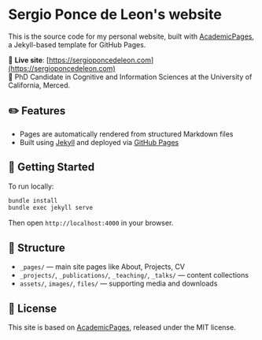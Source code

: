 # Sergio Ponce de Leon's website

This is the source code for my personal website, built with [AcademicPages](https://github.com/academicpages/academicpages.github.io), a Jekyll-based template for GitHub Pages.

🔗 **Live site**: [https://sergioponcedeleon.com](https://sergioponcedeleon.com)  
🧠 PhD Candidate in Cognitive and Information Sciences at the University of California, Merced.

## ✏️ Features

- Pages are automatically rendered from structured Markdown files
- Built using [Jekyll](https://jekyllrb.com/) and deployed via [GitHub Pages](https://pages.github.com/)

## 🚀 Getting Started

To run locally:

```bash
bundle install
bundle exec jekyll serve
```

Then open `http://localhost:4000` in your browser.

## 📂 Structure

- `_pages/` — main site pages like About, Projects, CV
- `_projects/`, `_publications/`, `_teaching/`, `_talks/` — content collections
- `assets/`, `images/`, `files/` — supporting media and downloads

## 📄 License

This site is based on [AcademicPages](https://github.com/academicpages/academicpages.github.io), released under the MIT license.
